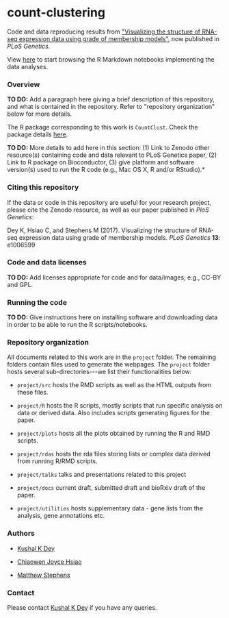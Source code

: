 # count-clustering

Code and data reproducing results from
["Visualizing the structure of RNA-seq expression data using grade of membership models"](http://dx.doi.org/10.1371/journal.pgen.1006599),
now published in *PLoS Genetics.*

View [here](http://stephenslab.github.io/count-clustering/) to start
browsing the R Markdown notebooks implementing the data analyses.

### Overview

**TO DO:** Add a paragraph here giving a brief description of this
repository, and what is contained in the repository. Refer to
"repository organization" below for more details.

The R package corresponding to this work is `CountClust`. Check the
package details [here](https://github.com/kkdey/CountClust).

**TO DO:** More details to add here in this section: (1) Link to
Zenodo other resource(s) containing code and data relevant to PLoS
Genetics paper, (2) Link to R package on Bioconductor, (3) give
platform and software version(s) used to run the R code (e.g., Mac OS
X, R and/or RStudio).*

### Citing this repository

If the data or code in this repository are useful for your research
project, please cite the Zenodo resource, as well as our paper
published in *PloS Genetics*:

Dey K, Hsiao C, and Stephens M (2017). Visualizing the structure of
RNA-seq expression data using grade of membership models. *PLoS
Genetics* **13**: e1006599

### Code and data licenses

**TO DO:** Add licenses appropriate for code and for data/images;
e.g., CC-BY and GPL.

### Running the code

**TO DO:** Give instructions here on installing software and
downloading data in order to be able to run the R scripts/notebooks.

### Repository organization

All documents related to this work are in the `project` folder. The
remaining folders contain files used to generate the webpages. The
`project` folder hosts several sub-directories---we list their
functionalities below:

+ `project/src` hosts the RMD scripts as well as the HTML outputs from
these files.

+ `project/R` hosts the R scripts, mostly scripts that run specific
analysis on data or derived data. Also includes scripts generating
figures for the paper.

+ `project/plots` hosts all the plots obtained by running the R and RMD
scripts.

+ `project/rdas` hosts the rda files storing lists or complex data
derived from running R/RMD scripts.

+ `project/talks`  talks and presentations related to this project

+ `project/docs` current draft, submitted draft and bioRxiv draft of
the paper.

+ `project/utilities` hosts supplementary data - gene lists from the
analysis, gene annotations etc.

### Authors

+ [Kushal K Dey](http://kkdey.github.io)

+ [Chiaowen Joyce Hsiao](http://jhsiao999.github.io)

+ [Matthew Stephens](http://stephenslab.uchicago.edu)

### Contact

Please contact [Kushal K Dey](kkdey@uchicago.edu) if you have any queries.


